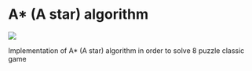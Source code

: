 # A* (A star) algorithm

<img src="https://img.shields.io/badge/GPL-v3-green"/>

Implementation of A* (A star) algorithm in order to solve 8 puzzle classic game
